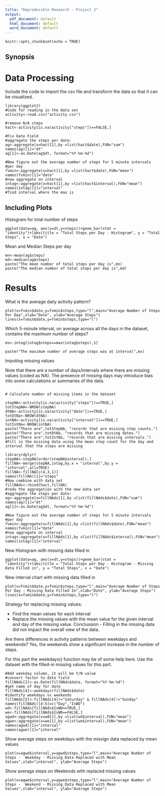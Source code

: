 ```yaml
---
title: "Reproducible Research - Project 2"
output:
  pdf_document: default
  html_document: default
  word_document: default
---
```


```{r setup, include=FALSE}
knitr::opts_chunk$set(echo = TRUE)
```

## Synopsis


# Data Processing
Include the code to import the csv file and transform the data so that it can be visualized.

```{r }
library(ggplot2)
#Code for reading in the data set
activity<-read.csv("activity.csv")

#remove N/A steps
hact<-activity[is.na(activity["steps"])==FALSE,]

#Fix Date Field
#aggregate the steps per date:
ag<-aggregate(x=hact[1],by =list(hact$date),FUN="sum")
names(ag)[1]="dt"
ag[1]<-as.Date(ag$dt, format="%Y-%m-%d")

#Now figure out the average number of steps for 5 minute intervals
#per day
fvmin<-aggregate(x=hact[1],by =list(hact$date),FUN="mean")
names(fvmin)[1]="date"
#now aggregate on interval
intag<-aggregate(x=hact[1],by =list(hact$interval),FUN="mean")
names(intag)[1]="interval"
#find interval where the max is 

```

## Including Plots


Histogram for total number of steps

```{r pressure, echo=TRUE}
ggplot(data=ag, aes(x=dt,y=steps))+geom_bar(stat = "identity")+labs(title = "Total Steps per Day - Histogram", y = "Total Steps", x = "Date")
```


Mean and Median Steps per day
```{r }
mn<-mean(ag$steps)
md<-median(ag$steps)
paste("The mean number of total steps per day is",mn)
paste("The median number of total steps per day is",md)
```



# Results

What is the average daily activity pattern?

```{r }
plot(x=fvmin$date,y=fvmin$steps,type="l",main="Average Number of Steps Per Day",xlab="Date", ylab="Average Steps")
lines(x=fvmin$date,y=fvmin$steps,type="l")
```


Which 5-minute interval, on average across all the days in the dataset, contains the maximum number of steps?
```{r}
mx<-intag[intag$steps==max(intag$steps),1]

paste("The maximum number of average steps was at interval",mx)

```


Imputing missing values

Note that there are a number of days/intervals where there are missing values (coded as NA). The presence of missing days may introduce bias into some calculations or summaries of the data.
```{r}

# Calculate number of missing items in the dataset

stepNA<-activity[is.na(activity["steps"])==TRUE,]
totStepNA<-NROW(stepNA)
dtNA<-activity[is.na(activity["date"])==TRUE,]
totDtNa<-NROW(dtNA)
intNA<-activity[is.na(activity["interval"])==TRUE,]
totIntNa<-NROW(intNA)
paste("There are",totStepNA, "records that are missing step counts.")
paste("There are",totDtNa, "records that are missing dates.")
paste("There are",totIntNa, "records that are missing intervals.")
#Fill in the missing data using the mean step count for the day and interval that the steps are missing

library(dplyr)
stepNA<-stepNA[order(stepNA$interval),]
fillNA<-merge(stepNA,intag,by.x = "interval",by.y = "interval",all=TRUE)
fillNA<-fillNA[c(4,3,1)]
names(fillNA)[1]="steps"
#Now combine with data set 
fillNAds<-rbind(hact,fillNA)
#redo the aggregation with the new data set
#aggregate the steps per date:
ag<-aggregate(x=fillNAds[1],by =list(fillNAds$date),FUN="sum")
names(ag)[1]="dt"
ag[1]<-as.Date(ag$dt, format="%Y-%m-%d")

#Now figure out the average number of steps for 5 minute intervals
#per day
fvmin<-aggregate(x=fillNAds[1],by =list(fillNAds$date),FUN="mean")
names(fvmin)[1]="date"
#now aggregate on interval
intag<-aggregate(x=fillNAds[1],by =list(fillNAds$interval),FUN="mean")
names(intag)[1]="interval"

```

New Histogram with missing data filled in
```{r}
ggplot(data=ag, aes(x=dt,y=steps))+geom_bar(stat = "identity")+labs(title = "Total Steps per Day - Histogram - Missing Data Filled in", y = "Total Steps", x = "Date")

```

New interval chart with missing data filled in
```{r}
plot(x=fvmin$date,y=fvmin$steps,type="l",main="Average Number of Steps Per Day - Missing Data Filled In",xlab="Date", ylab="Average Steps")
lines(x=fvmin$date,y=fvmin$steps,type="l")
```
Strategy for replacing missing values:
- Find the mean values for each interval
- Replace the missing values with the mean value for the given interval and day of the missing value.
Conclussion - Filling in the missing data did not impact the overall view of the data.


Are there differences in activity patterns between weekdays and weekends?  Yes, the weekends show a significant increase in the number of steps.

For this part the weekdays() function may be of some help here. Use the dataset with the filled-in missing values for this part.

```{r}
#Add weekday column, it will be Y/N value
#convert factor to date field
fillNAds[2]<-as.Date(fillNAds$date, format="%Y-%m-%d")
#get name of day for date
fillNAds[4]<-weekdays(fillNAds$date)
#identify weekdays vs weekends
fillNAds[5]<-fillNAds[4]!="Saturday" & fillNAds[4]!="Sunday" 
names(fillNAds)[4:5]=c("Day","IsWD")
wd<-fillNAds[fillNAds$IsWD==TRUE,]
we<-fillNAds[fillNAds$IsWD==FALSE,]
agwd<-aggregate(x=wd[1],by =list(wd$interval),FUN="mean")
agwe<-aggregate(x=we[1],by =list(we$interval),FUN="mean")
names(agwd)[1]="interval"
names(agwe)[1]="interval"
```


Show average steps on weekdays with the missign data replaced by mean values
```{r}
plot(x=agwd$interval,y=agwd$steps,type="l",main="Average Number of Steps -  Weekday - Missing Data Replaced with Mean Values",xlab="interval", ylab="Average Steps")
```

Show average steps on Weekends with replaced missing values
```{r}
plot(x=agwe$interval,y=agwe$steps,type="l",main="Average Number of Steps -  Weekend - Missing Data Replaced with Mean Values",xlab="interval", ylab="Average Steps")
```

